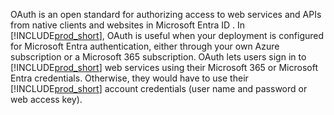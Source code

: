 OAuth is an open standard for authorizing access to web services and APIs from native clients and websites in Microsoft Entra ID . In [!INCLUDE[prod_short](prod_short.md)], OAuth is useful when your deployment is configured for Microsoft Entra authentication, either through your own Azure subscription or a Microsoft 365 subscription. OAuth lets users sign in to [!INCLUDE[prod_short](prod_short.md)] web services using their Microsoft 365 or Microsoft Entra credentials. Otherwise, they would have to use their [!INCLUDE[prod_short](prod_short.md)] account credentials (user name and password or web access key).
